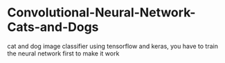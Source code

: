 # Convolutional-Neural-Network-Cats-and-Dogs
cat and dog image classifier using tensorflow and keras,
you have to train the neural network first to make it work
